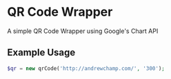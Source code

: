 # QR Code Wrapper

A simple QR Code Wrapper using Google's Chart API


## Example Usage
```php
$qr = new qrCode('http://andrewchamp.com/', '300');
```
